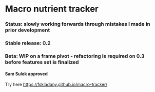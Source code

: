 # Macro nutrient tracker

### Status: slowly working forwards through mistakes I made in prior development
### Stable release: 0.2
### Beta: WIP on a frame pivot - refactoring is required on 0.3 before features set is finalized

#### Sam Sulek approved
Try here https://fskladany.github.io/macro-tracker/

